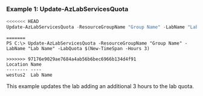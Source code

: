 ### Example 1: Update-AzLabServicesQuota
```powershell
<<<<<<< HEAD
Update-AzLabServicesQuota -ResourceGroupName "Group Name" -LabName "Lab Name" -LabQuota $(New-TimeSpan -Hours 3)
```

```output
=======
PS C:\> Update-AzLabServicesQuota -ResourceGroupName "Group Name" -LabName "Lab Name" -LabQuota $(New-TimeSpan -Hours 3)

>>>>>>> 97176e9029ae7684a4ab56b6bec6966b134d4f91
Location Name
-------- ----
westus2  Lab Name
```

This example updates the lab adding an additional 3 hours to the lab quota.
